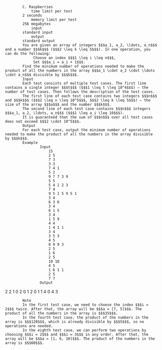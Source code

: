 			C. Raspberries
				time limit per test
			2 seconds
				memory limit per test
			256 megabytes
				input
			standard input
				output
			standard output
			You are given an array of integers $$$a_1, a_2, \ldots, a_n$$$ and a number $$$k$$$ ($$$2 \leq k \leq 5$$$). In one operation, you can do the following:
				 Choose an index $$$1 \leq i \leq n$$$,
				 Set $$$a_i = a_i + 1$$$.
			Find the minimum number of operations needed to make the product of all the numbers in the array $$$a_1 \cdot a_2 \cdot \ldots \cdot a_n$$$ divisible by $$$k$$$.
			Input
			Each test consists of multiple test cases. The first line contains a single integer $$$t$$$ ($$$1 \leq t \leq 10^4$$$) — the number of test cases. Then follows the description of the test cases.
			The first line of each test case contains two integers $$$n$$$ and $$$k$$$ ($$$2 \leq n \leq 10^5$$$, $$$2 \leq k \leq 5$$$) — the size of the array $$$a$$$ and the number $$$k$$$.
			The second line of each test case contains $$$n$$$ integers $$$a_1, a_2, \ldots, a_n$$$ ($$$1 \leq a_i \leq 10$$$).
			It is guaranteed that the sum of $$$n$$$ over all test cases does not exceed $$$2 \cdot 10^5$$$.
			Output
			For each test case, output the minimum number of operations needed to make the product of all the numbers in the array divisible by $$$k$$$.
			Example
					Input
						15
						2 5
						7 3
						3 3
						7 4 1
						5 2
						9 7 7 3 9
						5 5
						5 4 1 2 3
						7 4
						9 5 1 5 9 5 1
						3 4
						6 3 6
						3 4
						6 1 5
						3 4
						1 5 9
						4 4
						1 4 1 1
						3 4
						3 5 3
						4 5
						8 9 9 3
						2 5
						1 6
						2 5
						10 10
						4 5
						1 6 1 1
						2 5
						7 7
					Output
					
2
2
1
0
2
0
1
2
0
1
1
4
0
4
3

			Note
			In the first test case, we need to choose the index $$$i = 2$$$ twice. After that, the array will be $$$a = [7, 5]$$$. The product of all the numbers in the array is $$$35$$$.
			In the fourth test case, the product of the numbers in the array is $$$120$$$, which is already divisible by $$$5$$$, so no operations are needed.
			In the eighth test case, we can perform two operations by choosing $$$i = 2$$$ and $$$i = 3$$$ in any order. After that, the array will be $$$a = [1, 6, 10]$$$. The product of the numbers in the array is $$$60$$$.
